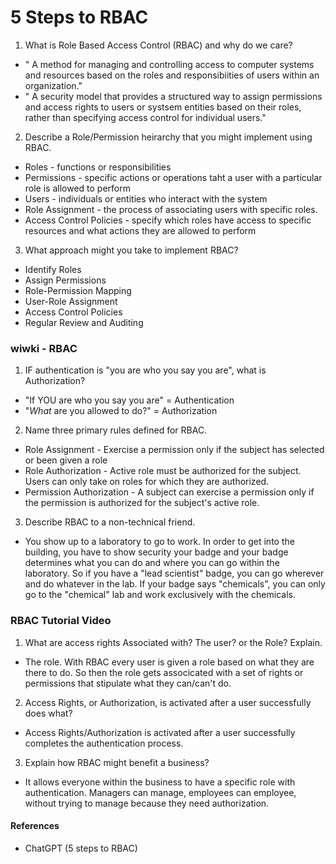 # 5 Steps to RBAC

1. What is Role Based Access Control (RBAC) and why do we care?

* " A method for managing and controlling access to computer systems and resources based on the roles and responsibiities of users within an organization."
* " A security model that provides a structured way to assign permissions and access rights to users or systsem entities based on their roles, rather than specifying access control for individual users."

2. Describe a Role/Permission heirarchy that you might implement using RBAC.

* Roles - functions or responsibilities
* Permissions - specific actions or operations taht a user with a particular role is allowed to perform
* Users - individuals or entities who interact with the system
* Role Assignment - the process of associating users with specific roles.
* Access Control Policies - specify which roles have access to specific resources and what actions they are allowed to perform

3. What approach might you take to implement RBAC?

* Identify Roles
* Assign Permissions
* Role-Permission Mapping
* User-Role Assignment
* Access Control Policies
* Regular Review and Auditing

### wiwki - RBAC

1. IF authentication is "you are who you say you are", what is Authorization?

* "If YOU are who you say you are" = Authentication
* "*What* are you allowed to do?" = Authorization

2. Name three primary rules defined for RBAC.

* Role Assignment - Exercise a permission only if the subject has selected or been given a role
* Role Authorization - Active role must be authorized for the subject. Users can only take on roles for which they are authorized.
* Permission Authorization - A subject can exercise a permission only if the permission is authorized for the subject's active role.

3. Describe RBAC to a non-technical friend.

* You show up to a laboratory to go to work. In order to get into the building, you have to show security your badge and your badge determines what you can do and where you can go within the laboratory. So if you have a "lead scientist" badge, you can go wherever and do whatever in the lab. If your badge says "chemicals", you can only go to the "chemical" lab and work exclusively with the chemicals.

### RBAC Tutorial Video

1. What are access rights Associated with? The user? or the Role? Explain.

* The role.  With RBAC every user is given a role based on what they are there to do. So then the role gets associcated with a set of rights or permissions that stipulate what they can/can't do.

2. Access Rights, or Authorization, is activated after a user successfully does what?

* Access Rights/Authorization is activated after a user successfully completes the authentication process.

3. Explain how RBAC might benefit a business?

* It allows everyone within the business to have a specific role with authentication. Managers can manage, employees can employee, without trying to manage because they need authorization.

#### References

* ChatGPT (5 steps to RBAC)

